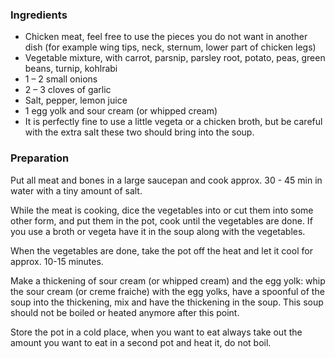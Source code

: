 
### Ingredients
- Chicken meat, feel free to use the pieces you do not want in another dish (for example wing tips, neck, sternum, lower part of chicken legs)
- Vegetable mixture, with carrot, parsnip, parsley root, potato, peas, green beans, turnip, kohlrabi
- 1 – 2 small onions
- 2 – 3 cloves of garlic
- Salt, pepper, lemon juice
- 1 egg yolk and sour cream (or whipped cream)
- It is perfectly fine to use a little vegeta or a chicken broth, but be careful with the extra salt these two should bring into the soup.

### Preparation
Put all meat and bones in a large saucepan and cook approx. 30 - 45 min in water with a tiny amount of salt.

 While the meat is cooking, dice the vegetables into or cut them into some other form, and put them in the pot, cook until the vegetables are done. If you use a broth or vegeta have it in the soup along with the vegetables.

 When the vegetables are done, take the pot off the heat and let it cool for approx. 10-15 minutes.

 Make a thickening of sour cream (or whipped cream) and the egg yolk: whip the sour cream (or creme fraiche) with the egg yolks, have a spoonful of the soup into the thickening, mix and have the thickening in the soup. This soup should not be boiled or heated anymore after this point.

 Store the pot in a cold place, when you want to eat always take out the amount you want to eat in a second pot and heat it, do not boil. 